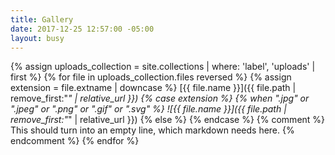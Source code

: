 ```yaml
---
title: Gallery
date: 2017-12-25 12:57:00 -05:00
layout: busy
---
```


{% assign uploads_collection = site.collections | where: 'label', 'uploads' | first %}
{% for file in uploads_collection.files reversed %}
  {% assign extension = file.extname | downcase %}
  [{{ file.name }}]({{ file.path | remove_first:"_" | relative_url }})
  {% case extension %}
  {% when ".jpg" or ".jpeg" or ".png" or ".gif" or ".svg" %}
    ![{{ file.name }}]({{ file.path | remove_first:"_" | relative_url }})
  {% else %}
  {% endcase %}
  {% comment %} This should turn into an empty line, which markdown needs here. {% endcomment %}
{% endfor %}